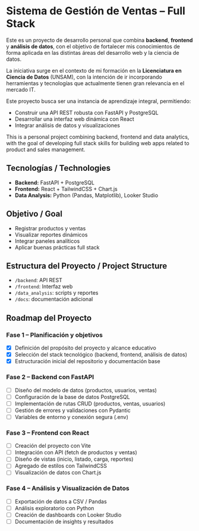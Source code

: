 # Sistema de Gestión de Ventas – Full Stack

Este es un proyecto de desarrollo personal que combina **backend**, **frontend** y **análisis de datos**, con el objetivo de fortalecer mis conocimientos de forma aplicada en las distintas áreas del desarrollo web y la ciencia de datos.

La iniciativa surge en el contexto de mi formación en la **Licenciatura en Ciencia de Datos** (UNSAM), con la intención de ir incorporando herramientas y tecnologías que actualmente tienen gran relevancia en el mercado IT. 

Este proyecto busca ser una instancia de aprendizaje integral, permitiendo:
- Construir una API REST robusta con FastAPI y PostgreSQL
- Desarrollar una interfaz web dinámica con React
- Integrar análisis de datos y visualizaciones

This is a personal project combining backend, frontend and data analytics, with the goal of developing full stack skills for building web apps related to product and sales management.

## Tecnologías / Technologies

- **Backend:** FastAPI + PostgreSQL
- **Frontend:** React + TailwindCSS + Chart.js
- **Data Analysis:** Python (Pandas, Matplotlib), Looker Studio

## Objetivo / Goal

- Registrar productos y ventas
- Visualizar reportes dinámicos
- Integrar paneles analíticos
- Aplicar buenas prácticas full stack

## Estructura del Proyecto / Project Structure
- `/backend`: API REST
- `/frontend`: Interfaz web
- `/data_analysis`: scripts y reportes
- `/docs`: documentación adicional

## Roadmap del Proyecto

### Fase 1 – Planificación y objetivos
- [x] Definición del propósito del proyecto y alcance educativo
- [x] Selección del stack tecnológico (backend, frontend, análisis de datos)
- [x] Estructuración inicial del repositorio y documentación base

### Fase 2 – Backend con FastAPI
- [ ] Diseño del modelo de datos (productos, usuarios, ventas)
- [ ] Configuración de la base de datos PostgreSQL
- [ ] Implementación de rutas CRUD (productos, ventas, usuarios)
- [ ] Gestión de errores y validaciones con Pydantic
- [ ] Variables de entorno y conexión segura (.env)

### Fase 3 – Frontend con React
- [ ] Creación del proyecto con Vite
- [ ] Integración con API (fetch de productos y ventas)
- [ ] Diseño de vistas (inicio, listado, carga, reportes)
- [ ] Agregado de estilos con TailwindCSS
- [ ] Visualización de datos con Chart.js

### Fase 4 – Análisis y Visualización de Datos
- [ ] Exportación de datos a CSV / Pandas
- [ ] Análisis exploratorio con Python
- [ ] Creación de dashboards con Looker Studio
- [ ] Documentación de insights y resultados
